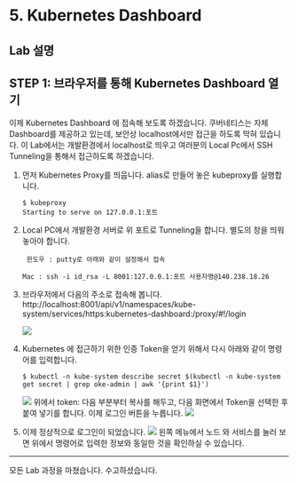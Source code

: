 # 5. Kubernetes Dashboard 
## Lab 설명

## **STEP 1**: 브라우저를 통해 Kubernetes Dashboard 열기

이제 Kubernetes Dashboard 에 접속해 보도록 하겠습니다. 쿠버네티스는 자체 Dashboard를 제공하고 있는데, 보안상 localhost에서만 접근을 하도록 막혀 있습니다. 이 Lab에서는 개발환경에서 localhost로 띄우고 여러분의 Local Pc에서 SSH Tunneling을 통해서 접근하도록 하겠습니다. 

1. 먼저 Kubernetes Proxy를 띄웁니다. alias로 만들어 놓은 kubeproxy를 실행합니다.
    ```
    $ kubeproxy
    Starting to serve on 127.0.0.1:포트
    ```

3. Local PC에서 개발환경 서버로 위 포트로 Tunneling을 합니다. 별도의 창을 띄워 놓아야 합니다.
   ```
    윈도우 : putty로 아래와 같이 설정해서 접속
    ```

    ```
    Mac : ssh -i id_rsa -L 8001:127.0.0.1:포트 사용자명@140.238.18.26
    ```
4. 브라우저에서 다음의 주소로 접속해 봅니다.
http://localhost:8001/api/v1/namespaces/kube-system/services/https:kubernetes-dashboard:/proxy/#!/login

    ![](images/kube_dashboard.png)

1. Kubernetes 에 접근하기 위한 인증 Token을 얻기 위해서 다시 아래와 같이 명령어를 입력합니다.
    ```
    $ kubectl -n kube-system describe secret $(kubectl -n kube-system get secret | grep oke-admin | awk '{print $1}')
    ```

    ![](images/kube_token.png)
    위에서 token: 다음 부분부터 복사를 해두고, 다음 화면에서 Token을 선택한 후 붙여 넣기를 합니다. 이제 로그인 버튼을 누릅니다.
    ![](images/kube_token_login.png)

1. 이제 정상적으로 로그인이 되었습니다.
![](images/kube_dashboard_1.png)
왼쪽 메뉴에서 노드 와 서비스를 눌러 보면 위에서 명령어로 입력한 정보와 동일한 것을 확인하실 수 있습니다.

----

모든 Lab 과정을 마쳤습니다.
수고하셨습니다.
